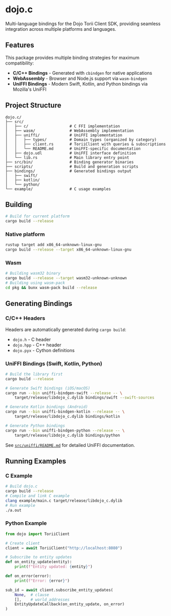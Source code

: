 # dojo.c

Multi-language bindings for the Dojo Torii Client SDK, providing seamless integration across multiple platforms and languages.

## Features

This package provides multiple binding strategies for maximum compatibility:

- **C/C++ Bindings** - Generated with `cbindgen` for native applications
- **WebAssembly** - Browser and Node.js support via `wasm-bindgen`
- **UniFFI Bindings** - Modern Swift, Kotlin, and Python bindings via Mozilla's UniFFI

## Project Structure

```
dojo.c/
├── src/
│   ├── c/                  # C FFI implementation
│   ├── wasm/               # WebAssembly implementation
│   ├── uniffi/             # UniFFI implementation
│   │   ├── types/          # Domain types (organized by category)
│   │   ├── client.rs       # ToriiClient with queries & subscriptions
│   │   └── README.md       # UniFFI-specific documentation
│   ├── dojo.udl            # UniFFI interface definition
│   └── lib.rs              # Main library entry point
├── src/bin/                # Binding generator binaries
├── scripts/                # Build and generation scripts
├── bindings/               # Generated bindings output
│   ├── swift/
│   ├── kotlin/
│   └── python/
└── example/                # C usage examples
```

## Building

```bash
# Build for current platform
cargo build --release
```

### Native platform

```bash
rustup target add x86_64-unknown-linux-gnu
cargo build --release --target x86_64-unknown-linux-gnu
```

### Wasm

```bash
# Building wasm32 binary
cargo build --release --target wasm32-unknown-unknown
# Building using wasm-pack
cd pkg && bunx wasm-pack build --release
```

## Generating Bindings

### C/C++ Headers

Headers are automatically generated during `cargo build`:
- `dojo.h` - C header
- `dojo.hpp` - C++ header  
- `dojo.pyx` - Cython definitions

### UniFFI Bindings (Swift, Kotlin, Python)

```bash
# Build the library first
cargo build --release

# Generate Swift bindings (iOS/macOS)
cargo run --bin uniffi-bindgen-swift --release -- \
    target/release/libdojo_c.dylib bindings/swift --swift-sources

# Generate Kotlin bindings (Android)
cargo run --bin uniffi-bindgen-kotlin --release -- \
    target/release/libdojo_c.dylib bindings/kotlin

# Generate Python bindings
cargo run --bin uniffi-bindgen-python --release -- \
    target/release/libdojo_c.dylib bindings/python
```

See [`src/uniffi/README.md`](src/uniffi/README.md) for detailed UniFFI documentation.

## Running Examples

### C Example

```bash
# Build dojo.c
cargo build --release
# Compile and link C example
clang example/main.c target/release/libdojo_c.dylib
# Run example
./a.out
```

### Python Example

```python
from dojo import ToriiClient

# Create client
client = await ToriiClient("http://localhost:8080")

# Subscribe to entity updates
def on_entity_update(entity):
    print(f"Entity updated: {entity}")

def on_error(error):
    print(f"Error: {error}")

sub_id = await client.subscribe_entity_updates(
    None,  # clause
    [],    # world_addresses
    EntityUpdateCallback(on_entity_update, on_error)
)
```
